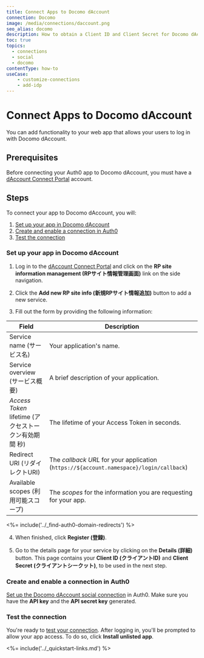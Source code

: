 ```yaml
---
title: Connect Apps to Docomo dAccount
connection: Docomo
image: /media/connections/daccount.png
seo_alias: docomo
description: How to obtain a Client ID and Client Secret for Docomo dAccount.
toc: true
topics:
  - connections
  - social
  - docomo
contentType: how-to
useCase:
    - customize-connections
    - add-idp
---
```


# Connect Apps to Docomo dAccount

You can add functionality to your web app that allows your users to log in with Docomo dAccount. 

## Prerequisites

Before connecting your Auth0 app to Docomo dAccount, you must have a [dAccount Connect Portal](https://dac-g.apl01.spmode.ne.jp/VIEW_OC01/GOCA00004/) account.

## Steps

To connect your app to Docomo dAccount, you will:

1. [Set up your app in Docomo dAccount](#set-up-your-app-in-docomo-daccount)
2. [Create and enable a connection in Auth0](#create-and-enable-a-connection-in-auth0)
3. [Test the connection](#test-the-connection)

### Set up your app in Docomo dAccount

1. Log in to the [dAccount Connect Portal](https://dac-g.apl01.spmode.ne.jp/VIEW_OC01/GOCA00004/) and click on the **RP site information management (RPサイト情報管理画面)** link on the side navigation.

2. Click the **Add new RP site info (新規RPサイト情報追加)** button to add a new service.

3. Fill out the form by providing the following information:

| Field | Description
--------|------------
Service name (サービス名) | Your application's name.
Service overview (サービス概要) | A brief description of your application.
<dfn data-key="access-token">Access Token</dfn> lifetime (アクセストークン有効期間 秒) | The lifetime of your Access Token in seconds.
Redirect URI (リダイレクトURI) | The <dfn data-key="callback">callback URL</dfn> for your application (`https://${account.namespace}/login/callback`)
Available scopes (利用可能スコープ) | The <dfn data-key="scope">scopes</dfn> for the information you are requesting for your app.

<%= include('../_find-auth0-domain-redirects') %>

4. When finished, click **Register (登録)**.

5. Go to the details page for your service by clicking on the **Details (詳細)** button. This page contains your **Client ID (クライアントID)** and **Client Secret (クライアントシークット)**, to be used in the next step.

### Create and enable a connection in Auth0

[Set up the Docomo dAccount social connection](/dashboard/guides/connections/set-up-connections-social) in Auth0. Make sure you have the **API key** and the **API secret key** generated.

### Test the connection

You're ready to [test your connection](/dashboard/guides/connections/test-connections-social). After logging in, you'll be prompted to allow your app access. To do so, click **Install unlisted app**.

<%= include('../_quickstart-links.md') %>

